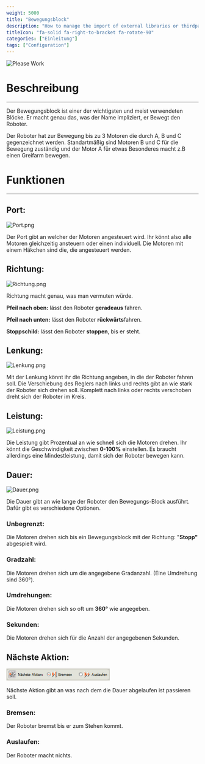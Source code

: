 ```yaml
---
weight: 5000
title: "Bewegungsblock"
description: "How to manage the import of external libraries or thirdparties code?"
titleIcon: "fa-solid fa-right-to-bracket fa-rotate-90"
categories: ["Einleitung"]
tags: ["Configuration"]
---
```


![Please Work](https://ams03pap001files.storage.live.com/y4mwpvJkB3FWLiBi7BScKmSlYJ01UxDDTyyFmwygv8-eJnbs8Jixz8SPtCmN75mmEbRAsm8fHjRKIoiHvd5hcCoW8IaL6060yMLxqA7rmU5x8P6E3WBwP7FWBuPTXnlls4EQ0MxeDDeQFcRSUqrDUnw6mPcMBq5AkXo089wJR2XYkTVFeBndktmTmRbvtxFDVzc-RQejFT8JAuTAiWFDAKBg4Cd3bsMMNaGy6NKSFWh-1Y?encodeFailures=1&width=541&height=121)


# Beschreibung
---

Der Bewegungsblock ist einer der wichtigsten und meist verwendeten Blöcke. Er macht genau das, was der Name impliziert, er Bewegt den Roboter.

Der Roboter hat zur Bewegung bis zu 3 Motoren die durch A, B und C gegenzeichnet werden. Standartmäßig sind Motoren B und C für die Bewegung zuständig und der Motor A für etwas Besonderes macht z.B einen Greifarm bewegen.

# Funktionen
---

## Port:

![Port.png](/images/nxt-images/Kapitel%201%20Allgemeine%20Bl%C3%B6cke/1.1%20Bewegungs/Port.png)





Der Port gibt an welcher der Motoren angesteuert wird. Ihr könnt also alle Motoren gleichzeitig ansteuern oder einen individuell. Die Motoren mit einem Häkchen sind die, die angesteuert werden.

## Richtung:

![Richtung.png](/images/nxt-images/Kapitel%201%20Allgemeine%20Bl%C3%B6cke/1.1%20Bewegungs/Richtung.png)

Richtung macht genau, was man vermuten würde.

**Pfeil nach oben:** lässt den Roboter **geradeaus** fahren.

**Pfeil nach unten:** lässt den Roboter **rückwärts**fahren.

**Stoppschild:** lässt den Roboter **stoppen**, bis er steht.

## Lenkung:

![Lenkung.png](/images/nxt-images/Kapitel%201%20Allgemeine%20Bl%C3%B6cke/1.1%20Bewegungs/Lenkung.png)

Mit der Lenkung könnt ihr die Richtung angeben, in die der Roboter fahren soll. Die Verschiebung des Reglers nach links und rechts gibt an wie stark der Roboter sich drehen soll. Komplett nach links oder rechts verschoben dreht sich der Roboter im Kreis.

## Leistung:

![Leistung.png](/images/nxt-images/Kapitel%201%20Allgemeine%20Bl%C3%B6cke/1.1%20Bewegungs/Leistung.png.png)

Die Leistung gibt Prozentual an wie schnell sich die Motoren drehen. Ihr könnt die Geschwindigkeit zwischen **0-100%** einstellen. Es braucht allerdings eine Mindestleistung, damit sich der Roboter bewegen kann.

## Dauer:

![Dauer.png](/images/nxt-images/Kapitel%201%20Allgemeine%20Bl%C3%B6cke/1.1%20Bewegungs/Dauer.png)

Die Dauer gibt an wie lange der Roboter den Bewegungs-Block ausführt. Dafür gibt es verschiedene Optionen.

### Unbegrenzt:&#x20;

Die Motoren drehen sich bis ein Bewegungsblock mit der Richtung: "**Stopp"** abgespielt wird.

### Gradzahl:&#x20;

Die Motoren drehen sich um die angegebene Gradanzahl. (Eine Umdrehung sind 360°).

### Umdrehungen:&#x20;

Die Motoren drehen sich so oft um **360°** wie angegeben.

### Sekunden:&#x20;

Die Motoren drehen sich für die Anzahl der angegebenen Sekunden.

## Nächste Aktion:

![Nächste_Aktion.png](/images/nxt-images/Kapitel%201%20Allgemeine%20Bl%C3%B6cke/1.1%20Bewegungs/Nächste_Aktion.png)

Nächste Aktion gibt an was nach dem die Dauer abgelaufen ist passieren soll.

### Bremsen:&#x20;

Der Roboter bremst bis er zum Stehen kommt.

### Auslaufen:&#x20;

Der Roboter macht nichts.
